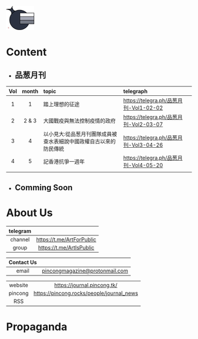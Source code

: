 <img src=/Source/Image/Logo.png width=15%>

# Content

- ## 品葱月刊
|Vol|month|topic|telegraph|
|:-:|:-:|:-|:-|
|1|1|踏上理想的征途|https://telegra.ph/品葱月刊-Vol1-02-02|
|2|2 & 3|大國戰疫與無法控制疫情的政府|https://telegra.ph/品葱月刊-Vol2-03-07|
|3|4|以小見大:從品葱月刊團隊成員被查水表細說中國政權自古以來的防民傳統|https://telegra.ph/品葱月刊-Vol3-04-26|
|4|5|記香港抗爭一週年|https://telegra.ph/品葱月刊-Vol4-05-20|
|||||

- ## Comming Soon

# About Us
|telegram||
|:-:|:-:|
|channel|https://t.me/ArtForPublic|
|group|https://t.me/ArtIsPublic|

|Contact Us||
|:-:|:-:|
|email|pincongmagazine@protonmail.com|

|||
|:-:|:-:|
|website|https://journal.pincong.tk/|
|pincong|https://pincong.rocks/people/journal_news|
|RSS|
# Propaganda
